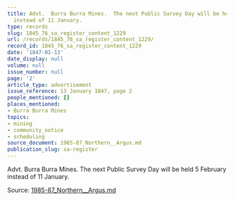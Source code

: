 ```yaml
---
title: Advt.  Burra Burra Mines.  The next Public Survey Day will be held 5 February
  instead of 11 January.
type: records
slug: 1845_76_sa_register_content_1229
url: /records/1845_76_sa_register_content_1229/
record_id: 1845_76_sa_register_content_1229
date: '1847-01-13'
date_display: null
volume: null
issue_number: null
page: '2'
article_type: advertisement
issue_reference: 13 January 1847, page 2
people_mentioned: []
places_mentioned:
- Burra Burra Mines
topics:
- mining
- community_notice
- scheduling
source_document: 1985-87_Northern__Argus.md
publication_slug: sa-register
---
```


Advt.  Burra Burra Mines.  The next Public Survey Day will be held 5 February instead of 11 January.

Source: [1985-87_Northern__Argus.md](/downloads/markdown/1985-87_Northern__Argus.md)
